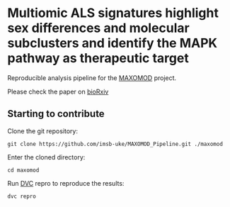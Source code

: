 # Multiomic ALS signatures highlight sex differences and molecular subclusters and identify the MAPK pathway as therapeutic target

Reproducible analysis pipeline for the [MAXOMOD](https://www.gesundheitsforschung-bmbf.de/de/maxomod-multi-omische-analyse-axono-synaptischer-degeneration-bei-motoneuronerkrankungen-9409.php) project.

Please check the paper on [bioRxiv](https://www.biorxiv.org/content/10.1101/2023.08.14.553180v1)

## Starting to contribute

Clone the git repository:

    git clone https://github.com/imsb-uke/MAXOMOD_Pipeline.git ./maxomod

Enter the cloned directory:

    cd maxomod

Run [DVC](https://dvc.org/) repro to reproduce the results:

    dvc repro

